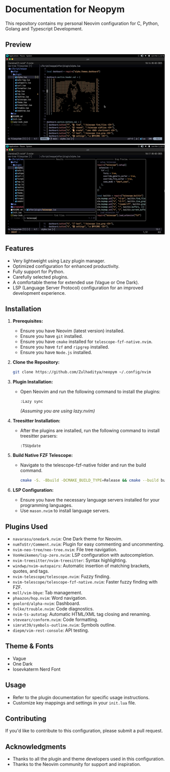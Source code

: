 # Documentation for Neopym

This repository contains my personal Neovim configuration for C, Python, Golang and Typescript Development.

## Preview
![dashboard](/screenshot/setup-dashboard.png)
![telescope](/screenshot/telescope.png)

## Features

* Very lightweight using Lazy plugin manager.
* Optimized configuration for enhanced productivity.
* Fully support for Python.
* Carefully selected plugins.
* A comfortable theme for extended use (Vague or One Dark).
* LSP (Language Server Protocol) configuration for an improved development experience.

## Installation

1.  **Prerequisites:**
    * Ensure you have Neovim (latest version) installed.
    * Ensure you have `git` installed.
    * Ensure you have `cmake` installed for `telescope-fzf-native.nvim`.
    * Ensure you have `fzf` and `ripgrep` installed.
    * Ensure you have `Node.js` installed.
2.  **Clone the Repository:**

    ```bash
    git clone https://github.com/Zulhaditya/neopym ~/.config/nvim
    ```

3.  **Plugin Installation:**
    * Open Neovim and run the following command to install the plugins:

        ```vim
        :Lazy sync
        ```

        *(Assuming you are using lazy.nvim)*

4.  **Treesitter Installation:**
    * After the plugins are installed, run the following command to install treesitter parsers:

        ```vim
        :TSUpdate
        ```

5.  **Build Native FZF Telescope:**
    * Navigate to the telescope-fzf-native folder and run the build command.

        ```bash
        cmake -S. -Bbuild -DCMAKE_BUILD_TYPE=Release && cmake --build build --config Release
        ```

6.  **LSP Configuration:**
    * Ensure you have the necessary language servers installed for your programming languages.
    * Use `mason.nvim` to install language servers.

## Plugins Used

* `navarasu/onedark.nvim`: One Dark theme for Neovim.
* `numToStr/Comment.nvim`: Plugin for easy commenting and uncommenting.
* `nvim-neo-tree/neo-tree.nvim`: File tree navigation.
* `VonHeikemen/lsp-zero.nvim`: LSP configuration with autocompletion.
* `nvim-treesitter/nvim-treesitter`: Syntax highlighting.
* `windwp/nvim-autopairs`: Automatic insertion of matching brackets, quotes, and tags.
* `nvim-telescope/telescope.nvim`: Fuzzy finding.
* `nvim-telescope/telescope-fzf-native.nvim`: Faster fuzzy finding with FZF.
* `moll/vim-bbye`: Tab management.
* `phaazon/hop.nvim`: Word navigation.
* `goolord/alpha-nvim`: Dashboard.
* `folke/trouble.nvim`: Code diagnostics.
* `nvim-ts-autotag`: Automatic HTML/XML tag closing and renaming.
* `stevearc/conform.nvim`: Code formatting.
* `simrat39/symbols-outline.nvim`: Symbols outline.
* `diepm/vim-rest-console`: API testing.

## Theme & Fonts

* Vague
* One Dark
* Iosevkaterm Nerd Font

## Usage

* Refer to the plugin documentation for specific usage instructions.
* Customize key mappings and settings in your `init.lua` file.

## Contributing

If you'd like to contribute to this configuration, please submit a pull request.

## Acknowledgments

* Thanks to all the plugin and theme developers used in this configuration.
* Thanks to the Neovim community for support and inspiration.

